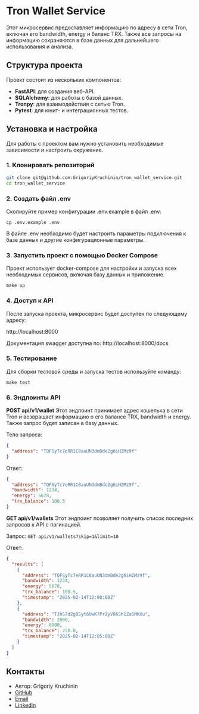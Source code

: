 # Tron Wallet Service

Этот микросервис предоставляет информацию по адресу в сети Tron, включая его bandwidth, energy и баланс TRX. Также все запросы на информацию сохраняются в базе данных для дальнейшего использования и анализа.

## Структура проекта

Проект состоит из нескольких компонентов:
- **FastAPI**: для создания веб-API.
- **SQLAlchemy**: для работы с базой данных.
- **Tronpy**: для взаимодействия с сетью Tron.
- **Pytest**: для юнит- и интеграционных тестов.

## Установка и настройка

Для работы с проектом вам нужно установить необходимые зависимости и настроить окружение.

### 1. Клонировать репозиторий

```bash
git clone git@github.com:GrigoriyKruchinin/tron_wallet_service.git
cd tron_wallet_service
```
### 2. Создать файл .env
Скопируйте пример конфигурации .env.example в файл .env:
```
cp .env.example .env
```

В файле .env необходимо будет настроить параметры подключения к базе данных и другие конфигурационные параметры.

### 3. Запустить проект с помощью Docker Compose
Проект использует docker-compose для настройки и запуска всех необходимых сервисов, включая базу данных и приложение.

```
make up
```

### 4. Доступ к API
После запуска проекта, микросервис будет доступен по следующему адресу:

http://localhost:8000

Документация swagger доступна по:
http://localhost:8000/docs

### 5. Тестирование

Для сборки тестовой среды и запуска тестов используйте команду:
```
make test
```

### 6. Эндпоинты API

**POST api/v1/wallet**
Этот эндпоинт принимает адрес кошелька в сети Tron и возвращает информацию о его балансе TRX, bandwidth и energy. Также запрос будет записан в базу данных.

Тело запроса:
```json
{
  "address": "TQFSyTc7eRR1C8auUN3dmBde2g6iHZMz9f"
}
```
Ответ:
```json
{
  "address": "TQFSyTc7eRR1C8auUN3dmBde2g6iHZMz9f",
  "bandwidth": 1234,
  "energy": 5678,
  "trx_balance": 100.5
}
```

**GET api/v1/wallets**
Этот эндпоинт позволяет получить список последних запросов к API с пагинацией.

Запрос:
`GET api/v1/wallets?skip=1&limit=10`

Ответ:

```json
{
  "results": [
    {
      "address": "TQFSyTc7eRR1C8auUN3dmBde2g6iHZMz9f",
      "bandwidth": 1234,
      "energy": 5678,
      "trx_balance": 100.5,
      "timestamp": "2025-02-14T12:00:00Z"
    },
    {
      "address": "TJhS7d2gB5yt6UwK7PrZyV86Sh1Za5MKXu",
      "bandwidth": 2000,
      "energy": 8000,
      "trx_balance": 250.0,
      "timestamp": "2025-02-14T12:05:00Z"
    }
  ]
}
```

## Контакты
- Автор: Grigoriy Kruchinin
- [GitHub](https://github.com/GrigoriyKruchinin)
- [Email](mailto:gkruchinin75@gmail.com)
- [LinkedIn](https://www.linkedin.com/in/grigoriy-kruchinin/)